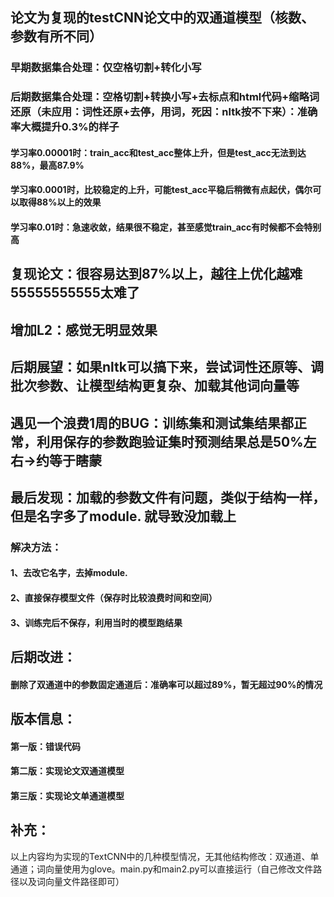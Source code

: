 ## 论文为复现的testCNN论文中的双通道模型（核数、参数有所不同）
### 早期数据集合处理：仅空格切割+转化小写
### 后期数据集合处理：空格切割+转换小写+去标点和html代码+缩略词还原（未应用：词性还原+去停，用词，死因：nltk按不下来）：准确率大概提升0.3%的样子
#### 学习率0.00001时：train_acc和test_acc整体上升，但是test_acc无法到达88%，最高87.9%
#### 学习率0.0001时，比较稳定的上升，可能test_acc平稳后稍微有点起伏，偶尔可以取得88%以上的效果
#### 学习率0.01时：急速收敛，结果很不稳定，甚至感觉train_acc有时候都不会特别高

## 复现论文：很容易达到87%以上，越往上优化越难 55555555555太难了
## 增加L2：感觉无明显效果
## 后期展望：如果nltk可以搞下来，尝试词性还原等、调批次参数、让模型结构更复杂、加载其他词向量等


## 遇见一个浪费1周的BUG：训练集和测试集结果都正常，利用保存的参数跑验证集时预测结果总是50%左右->约等于瞎蒙
## 最后发现：加载的参数文件有问题，类似于结构一样，但是名字多了module. 就导致没加载上

### 解决方法：
#### 1、去改它名字，去掉module. 
#### 2、直接保存模型文件（保存时比较浪费时间和空间）
#### 3、训练完后不保存，利用当时的模型跑结果
 
## 后期改进：
#### 删除了双通道中的参数固定通道后：准确率可以超过89%，暂无超过90%的情况

## 版本信息：
#### 第一版：错误代码
#### 第二版：实现论文双通道模型
#### 第三版：实现论文单通道模型
 
## 补充：
以上内容均为实现的TextCNN中的几种模型情况，无其他结构修改：双通道、单通道；词向量使用为glove。main.py和main2.py可以直接运行（自己修改文件路径以及词向量文件路径即可）
